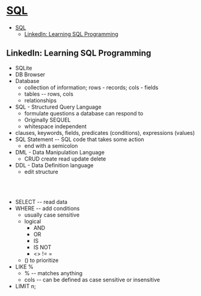 # [SQL](../../courses.md)


- [SQL](#sql)
  - [LinkedIn: Learning SQL Programming](#linkedin-learning-sql-programming)


## LinkedIn: Learning SQL Programming 

- SQLite 
- DB Browser
- Database
  - collection of information; rows - records; cols - fields
  - tables -- rows, cols
  - relationships
- SQL - Structured Query Language
  - formulate questions a database can respond to
  - Originally SEQUEL
  - whitespace independent
- clauses, keywords, fields, predicates (conditions), expressions (values)
- SQL Statement -- SQL code that takes some action
  - end with a semicolon
- DML - Data Manipulation Language
  - CRUD create read update delete
- DDL - Data Definition language
  - edit structure 


<br/><br/>

- SELECT -- read data
- WHERE -- add conditions
  - usually case sensitive
  - logical 
    - AND 
    - OR
    - IS 
    - IS NOT 
    - <> != = 
  - () to prioritize 
- LIKE %
  - % -- matches anything
  - cols -- can be defined as case sensitive or insensitive
- LIMIT n;
